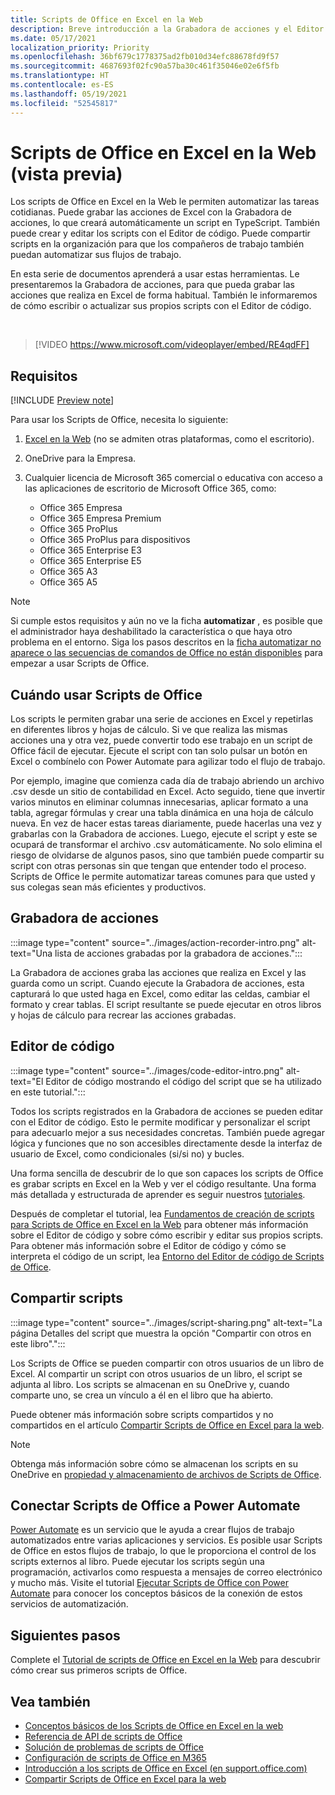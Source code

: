 ```yaml
---
title: Scripts de Office en Excel en la Web
description: Breve introducción a la Grabadora de acciones y el Editor de código para scripts de Office.
ms.date: 05/17/2021
localization_priority: Priority
ms.openlocfilehash: 36bf679c1778375ad2fb010d34efc88678fd9f57
ms.sourcegitcommit: 4687693f02fc90a57ba30c461f35046e02e6f5fb
ms.translationtype: HT
ms.contentlocale: es-ES
ms.lasthandoff: 05/19/2021
ms.locfileid: "52545817"
---
```

# <a name="office-scripts-in-excel-on-the-web-preview"></a>Scripts de Office en Excel en la Web (vista previa)

Los scripts de Office en Excel en la Web le permiten automatizar las tareas cotidianas. Puede grabar las acciones de Excel con la Grabadora de acciones, lo que creará automáticamente un script en TypeScript. También puede crear y editar los scripts con el Editor de código. Puede compartir scripts en la organización para que los compañeros de trabajo también puedan automatizar sus flujos de trabajo.

En esta serie de documentos aprenderá a usar estas herramientas. Le presentaremos la Grabadora de acciones, para que pueda grabar las acciones que realiza en Excel de forma habitual. También le informaremos de cómo escribir o actualizar sus propios scripts con el Editor de código.

<br>

> [!VIDEO https://www.microsoft.com/videoplayer/embed/RE4qdFF]

## <a name="requirements"></a>Requisitos

[!INCLUDE [Preview note](../includes/preview-note.md)]

Para usar los Scripts de Office, necesita lo siguiente:

1. [Excel en la Web](https://www.office.com/launch/excel) (no se admiten otras plataformas, como el escritorio).
1. OneDrive para la Empresa.
1. Cualquier licencia de Microsoft 365 comercial o educativa con acceso a las aplicaciones de escritorio de Microsoft Office 365, como:

    - Office 365 Empresa
    - Office 365 Empresa Premium
    - Office 365 ProPlus
    - Office 365 ProPlus para dispositivos
    - Office 365 Enterprise E3
    - Office 365 Enterprise E5
    - Office 365 A3
    - Office 365 A5

> [!NOTE]
> Si cumple estos requisitos y aún no ve la ficha **automatizar** , es posible que el administrador haya deshabilitado la característica o que haya otro problema en el entorno. Siga los pasos descritos en la [ficha automatizar no aparece o las secuencias de comandos de Office no están disponibles](../testing/troubleshooting.md#automate-tab-not-appearing-or-office-scripts-unavailable) para empezar a usar Scripts de Office.

## <a name="when-to-use-office-scripts"></a>Cuándo usar Scripts de Office

Los scripts le permiten grabar una serie de acciones en Excel y repetirlas en diferentes libros y hojas de cálculo. Si ve que realiza las mismas acciones una y otra vez, puede convertir todo ese trabajo en un script de Office fácil de ejecutar. Ejecute el script con tan solo pulsar un botón en Excel o combínelo con Power Automate para agilizar todo el flujo de trabajo.

Por ejemplo, imagine que comienza cada día de trabajo abriendo un archivo .csv desde un sitio de contabilidad en Excel. Acto seguido, tiene que invertir varios minutos en eliminar columnas innecesarias, aplicar formato a una tabla, agregar fórmulas y crear una tabla dinámica en una hoja de cálculo nueva. En vez de hacer estas tareas diariamente, puede hacerlas una vez y grabarlas con la Grabadora de acciones. Luego, ejecute el script y este se ocupará de transformar el archivo .csv automáticamente. No solo elimina el riesgo de olvidarse de algunos pasos, sino que también puede compartir su script con otras personas sin que tengan que entender todo el proceso. Scripts de Office le permite automatizar tareas comunes para que usted y sus colegas sean más eficientes y productivos.

## <a name="action-recorder"></a>Grabadora de acciones

:::image type="content" source="../images/action-recorder-intro.png" alt-text="Una lista de acciones grabadas por la grabadora de acciones.":::

La Grabadora de acciones graba las acciones que realiza en Excel y las guarda como un script. Cuando ejecute la Grabadora de acciones, esta capturará lo que usted haga en Excel, como editar las celdas, cambiar el formato y crear tablas. El script resultante se puede ejecutar en otros libros y hojas de cálculo para recrear las acciones grabadas.

## <a name="code-editor"></a>Editor de código

:::image type="content" source="../images/code-editor-intro.png" alt-text="El Editor de código mostrando el código del script que se ha utilizado en este tutorial.":::

Todos los scripts registrados en la Grabadora de acciones se pueden editar con el Editor de código. Esto le permite modificar y personalizar el script para adecuarlo mejor a sus necesidades concretas. También puede agregar lógica y funciones que no son accesibles directamente desde la interfaz de usuario de Excel, como condicionales (si/si no) y bucles.

Una forma sencilla de descubrir de lo que son capaces los scripts de Office es grabar scripts en Excel en la Web y ver el código resultante. Una forma más detallada y estructurada de aprender es seguir nuestros [tutoriales](../tutorials/excel-tutorial.md).

Después de completar el tutorial, lea [Fundamentos de creación de scripts para Scripts de Office en Excel en la Web](../develop/scripting-fundamentals.md) para obtener más información sobre el Editor de código y sobre cómo escribir y editar sus propios scripts. Para obtener más información sobre el Editor de código y cómo se interpreta el código de un script, lea [Entorno del Editor de código de Scripts de Office](code-editor-environment.md).

## <a name="sharing-scripts"></a>Compartir scripts

:::image type="content" source="../images/script-sharing.png" alt-text="La página Detalles del script que muestra la opción &quot;Compartir con otros en este libro&quot;.":::

Los Scripts de Office se pueden compartir con otros usuarios de un libro de Excel. Al compartir un script con otros usuarios de un libro, el script se adjunta al libro. Los scripts se almacenan en su OneDrive y, cuando comparte uno, se crea un vínculo a él en el libro que ha abierto.

Puede obtener más información sobre scripts compartidos y no compartidos en el artículo [Compartir Scripts de Office en Excel para la web](https://support.microsoft.com/office/sharing-office-scripts-in-excel-for-the-web-226eddbc-3a44-4540-acfe-fccda3d1122b).

> [!NOTE]
> Obtenga más información sobre cómo se almacenan los scripts en su OneDrive en [propiedad y almacenamiento de archivos de Scripts de Office](script-storage.md).

## <a name="connecting-office-scripts-to-power-automate"></a>Conectar Scripts de Office a Power Automate

[Power Automate](https://flow.microsoft.com/) es un servicio que le ayuda a crear flujos de trabajo automatizados entre varias aplicaciones y servicios. Es posible usar Scripts de Office en estos flujos de trabajo, lo que le proporciona el control de los scripts externos al libro. Puede ejecutar los scripts según una programación, activarlos como respuesta a mensajes de correo electrónico y mucho más. Visite el tutorial [Ejecutar Scripts de Office con Power Automate](../tutorials/excel-power-automate-manual.md) para conocer los conceptos básicos de la conexión de estos servicios de automatización.

## <a name="next-steps"></a>Siguientes pasos

Complete el [Tutorial de scripts de Office en Excel en la Web](../tutorials/excel-tutorial.md) para descubrir cómo crear sus primeros scripts de Office.

## <a name="see-also"></a>Vea también

- [Conceptos básicos de los Scripts de Office en Excel en la web](../develop/scripting-fundamentals.md)
- [Referencia de API de scripts de Office](/javascript/api/office-scripts/overview)
- [Solución de problemas de scripts de Office](../testing/troubleshooting.md)
- [Configuración de scripts de Office en M365](https://support.office.com/article/office-scripts-settings-in-m365-19d3c51a-6ca2-40ab-978d-60fa49554dcf)
- [Introducción a los scripts de Office en Excel (en support.office.com)](https://support.office.com/article/introduction-to-office-scripts-in-excel-9fbe283d-adb8-4f13-a75b-a81c6baf163a)
- [Compartir Scripts de Office en Excel para la web](https://support.microsoft.com/office/sharing-office-scripts-in-excel-for-the-web-226eddbc-3a44-4540-acfe-fccda3d1122b)
